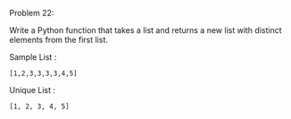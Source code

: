 Problem 22:

Write a Python function that takes a list and returns a new list with distinct elements from the first list.

Sample List :
```
[1,2,3,3,3,3,4,5]
```

Unique List :
```
[1, 2, 3, 4, 5]
```
